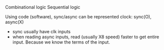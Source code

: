 Combinational logic
Sequential logic

Using code (software), sync/async can be represented
clock: sync(O), async(X)
* sync usually have clk inputs
* when reading async inputs, read (usually X8 speed) faster to get entire input. Because we know the terms of the input.